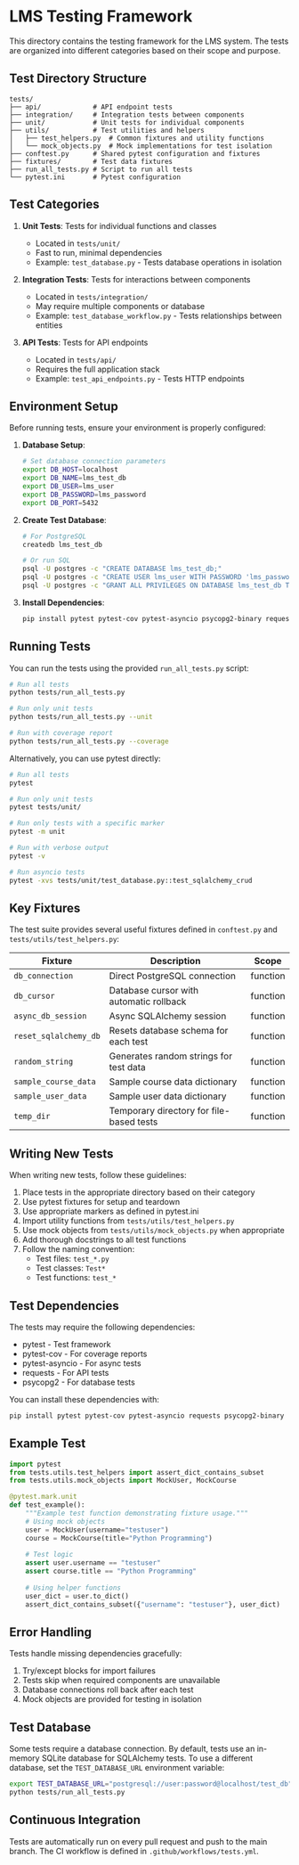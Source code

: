 # LMS Testing Framework

This directory contains the testing framework for the LMS system. The tests are organized into different categories based on their scope and purpose.

## Test Directory Structure

```
tests/
├── api/             # API endpoint tests
├── integration/     # Integration tests between components
├── unit/            # Unit tests for individual components
├── utils/           # Test utilities and helpers
│   ├── test_helpers.py  # Common fixtures and utility functions
│   └── mock_objects.py  # Mock implementations for test isolation
├── conftest.py      # Shared pytest configuration and fixtures
├── fixtures/        # Test data fixtures
├── run_all_tests.py # Script to run all tests
└── pytest.ini       # Pytest configuration
```

## Test Categories

1. **Unit Tests**: Tests for individual functions and classes
   - Located in `tests/unit/`
   - Fast to run, minimal dependencies
   - Example: `test_database.py` - Tests database operations in isolation

2. **Integration Tests**: Tests for interactions between components
   - Located in `tests/integration/`
   - May require multiple components or database
   - Example: `test_database_workflow.py` - Tests relationships between entities

3. **API Tests**: Tests for API endpoints
   - Located in `tests/api/`
   - Requires the full application stack
   - Example: `test_api_endpoints.py` - Tests HTTP endpoints

## Environment Setup

Before running tests, ensure your environment is properly configured:

1. **Database Setup**:
   ```bash
   # Set database connection parameters
   export DB_HOST=localhost
   export DB_NAME=lms_test_db
   export DB_USER=lms_user
   export DB_PASSWORD=lms_password
   export DB_PORT=5432
   ```

2. **Create Test Database**:
   ```bash
   # For PostgreSQL
   createdb lms_test_db
   
   # Or run SQL
   psql -U postgres -c "CREATE DATABASE lms_test_db;"
   psql -U postgres -c "CREATE USER lms_user WITH PASSWORD 'lms_password';"
   psql -U postgres -c "GRANT ALL PRIVILEGES ON DATABASE lms_test_db TO lms_user;"
   ```

3. **Install Dependencies**:
   ```bash
   pip install pytest pytest-cov pytest-asyncio psycopg2-binary requests
   ```

## Running Tests

You can run the tests using the provided `run_all_tests.py` script:

```bash
# Run all tests
python tests/run_all_tests.py

# Run only unit tests
python tests/run_all_tests.py --unit

# Run with coverage report
python tests/run_all_tests.py --coverage
```

Alternatively, you can use pytest directly:

```bash
# Run all tests
pytest

# Run only unit tests
pytest tests/unit/

# Run only tests with a specific marker
pytest -m unit

# Run with verbose output
pytest -v

# Run asyncio tests
pytest -xvs tests/unit/test_database.py::test_sqlalchemy_crud
```

## Key Fixtures

The test suite provides several useful fixtures defined in `conftest.py` and `tests/utils/test_helpers.py`:

| Fixture | Description | Scope |
|---------|-------------|-------|
| `db_connection` | Direct PostgreSQL connection | function |
| `db_cursor` | Database cursor with automatic rollback | function |
| `async_db_session` | Async SQLAlchemy session | function |
| `reset_sqlalchemy_db` | Resets database schema for each test | function |
| `random_string` | Generates random strings for test data | function |
| `sample_course_data` | Sample course data dictionary | function |
| `sample_user_data` | Sample user data dictionary | function |
| `temp_dir` | Temporary directory for file-based tests | function |

## Writing New Tests

When writing new tests, follow these guidelines:

1. Place tests in the appropriate directory based on their category
2. Use pytest fixtures for setup and teardown
3. Use appropriate markers as defined in pytest.ini
4. Import utility functions from `tests/utils/test_helpers.py`
5. Use mock objects from `tests/utils/mock_objects.py` when appropriate
6. Add thorough docstrings to all test functions
7. Follow the naming convention:
   - Test files: `test_*.py`
   - Test classes: `Test*`
   - Test functions: `test_*`

## Test Dependencies

The tests may require the following dependencies:

- pytest - Test framework
- pytest-cov - For coverage reports
- pytest-asyncio - For async tests
- requests - For API tests
- psycopg2 - For database tests

You can install these dependencies with:

```bash
pip install pytest pytest-cov pytest-asyncio requests psycopg2-binary
```

## Example Test

```python
import pytest
from tests.utils.test_helpers import assert_dict_contains_subset
from tests.utils.mock_objects import MockUser, MockCourse

@pytest.mark.unit
def test_example():
    """Example test function demonstrating fixture usage."""
    # Using mock objects
    user = MockUser(username="testuser")
    course = MockCourse(title="Python Programming")
    
    # Test logic
    assert user.username == "testuser"
    assert course.title == "Python Programming"
    
    # Using helper functions
    user_dict = user.to_dict()
    assert_dict_contains_subset({"username": "testuser"}, user_dict)
```

## Error Handling

Tests handle missing dependencies gracefully:

1. Try/except blocks for import failures
2. Tests skip when required components are unavailable 
3. Database connections roll back after each test
4. Mock objects are provided for testing in isolation

## Test Database

Some tests require a database connection. By default, tests use an in-memory SQLite database for SQLAlchemy tests. To use a different database, set the `TEST_DATABASE_URL` environment variable:

```bash
export TEST_DATABASE_URL="postgresql://user:password@localhost/test_db"
python tests/run_all_tests.py
```

## Continuous Integration

Tests are automatically run on every pull request and push to the main branch. The CI workflow is defined in `.github/workflows/tests.yml`. 